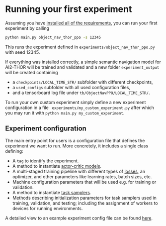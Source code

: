 # Running your first experiment

Assuming you have [installed all of the requirements](/#installation), you can run your first experiment by calling 

```bash
python main.py object_nav_thor_ppo -s 12345
```
This runs the experiment defined in `experiments/object_nav_thor_ppo.py` with seed 12345.

If everything was installed correctly, a simple semantic navigation model for AI2-THOR will be trained and validated and 
a new folder `experiment_output` will be created containing

* a `checkpoints/LOCAL_TIME_STR/` subfolder with different checkpoints,
* a `used_configs` subfolder with all used configuration files,
* and a tensorboard log file under `tb/ObjectNavPPO/LOCAL_TIME_STR/`.

To run your own custom experiment simply define a new experiment configuration in a file `
experiments/my_custom_experiment.py` after which you may run it with
`python main.py my_custom_experiment`.

## Experiment configuration

The main entry point for users is a configuration file that defines the experiment we
want to run. More concretely, it includes a single class defining:

* A `tag` to identify the experiment.
* A method to instantiate [actor-critic models](/overview/abstractions#actor-critic-model).
* A multi-staged training pipeline with different types of [losses](/overview/abstractions#actor-critic-loss), an 
optimizer, and other parameters like learning rates, batch sizes, etc. 
* Machine configuration parameters that will be used e.g. for training or validation.
* A method to instantiate [task samplers](/overview/abstractions#task-sampler).
* Methods describing initialization parameters for task samplers used in training, validation, and testing; including
 the assignment of workers to devices for running environments.

A detailed view to an example experiment config file can be found [here](/overview/experiment).
